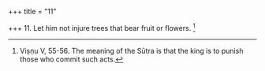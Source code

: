 +++
title = "11"

+++
11. Let him not injure trees that bear fruit or flowers. [^8] 


[^8]:  Viṣṇu V, 55-56. The meaning of the Sūtra is that the king is to punish those who commit such acts.
